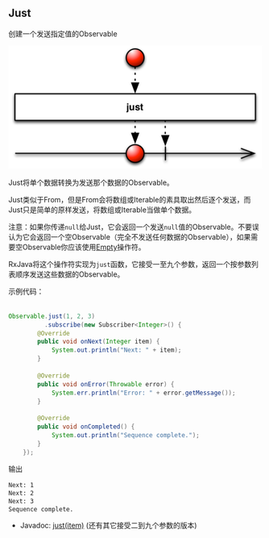

## Just

创建一个发送指定值的Observable

![just](../images/operators/just.png)

Just将单个数据转换为发送那个数据的Observable。

Just类似于From，但是From会将数组或Iterable的素具取出然后逐个发送，而Just只是简单的原样发送，将数组或Iterable当做单个数据。

注意：如果你传递`null`给Just，它会返回一个发送`null`值的Observable。不要误认为它会返回一个空Observable（完全不发送任何数据的Observable），如果需要空Observable你应该使用[Empty](#Empty)操作符。

RxJava将这个操作符实现为`just`函数，它接受一至九个参数，返回一个按参数列表顺序发送这些数据的Observable。

示例代码：

```java

Observable.just(1, 2, 3)
          .subscribe(new Subscriber<Integer>() {
        @Override
        public void onNext(Integer item) {
            System.out.println("Next: " + item);
        }

        @Override
        public void onError(Throwable error) {
            System.err.println("Error: " + error.getMessage());
        }

        @Override
        public void onCompleted() {
            System.out.println("Sequence complete.");
        }
    });

```

输出

```
Next: 1
Next: 2
Next: 3
Sequence complete.
```

* Javadoc: [just(item)](http://reactivex.io/RxJava/javadoc/rx/Observable.html#just(T)) (还有其它接受二到九个参数的版本)
